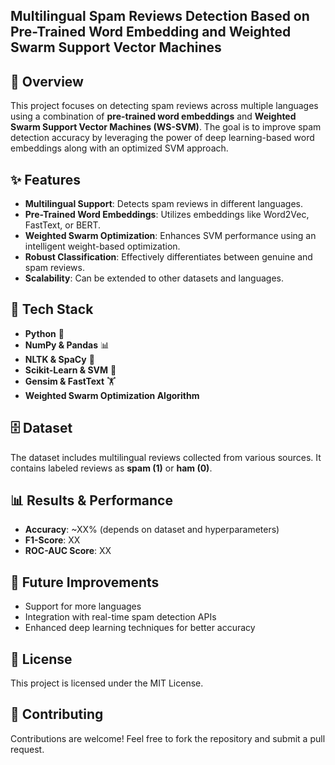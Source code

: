 ## Multilingual Spam Reviews Detection Based on Pre-Trained Word Embedding  and Weighted Swarm Support Vector Machines

## 📌 Overview
This project focuses on detecting spam reviews across multiple languages using a combination of **pre-trained word embeddings** and **Weighted Swarm Support Vector Machines (WS-SVM)**. The goal is to improve spam detection accuracy by leveraging the power of deep learning-based word embeddings along with an optimized SVM approach.


## ✨ Features
- **Multilingual Support**: Detects spam reviews in different languages.  
- **Pre-Trained Word Embeddings**: Utilizes embeddings like Word2Vec, FastText, or BERT.  
- **Weighted Swarm Optimization**: Enhances SVM performance using an intelligent weight-based optimization.  
- **Robust Classification**: Effectively differentiates between genuine and spam reviews.  
- **Scalability**: Can be extended to other datasets and languages.  

## 🔧 Tech Stack
- **Python** 🐍  
- **NumPy & Pandas** 📊  
- **NLTK & SpaCy** 📝  
- **Scikit-Learn & SVM** 🤖  
- **Gensim & FastText** 🏋️  
- **Weighted Swarm Optimization Algorithm**  


## 🗄 Dataset
The dataset includes multilingual reviews collected from various sources. It contains labeled reviews as **spam (1)** or **ham (0)**.  


## 📊 Results & Performance
- **Accuracy**: ~XX% (depends on dataset and hyperparameters)
- **F1-Score**: XX  
- **ROC-AUC Score**: XX  

## 🚀 Future Improvements
- Support for more languages  
- Integration with real-time spam detection APIs  
- Enhanced deep learning techniques for better accuracy  

## 📜 License
This project is licensed under the MIT License.  

## 🤝 Contributing
Contributions are welcome! Feel free to fork the repository and submit a pull request.  

